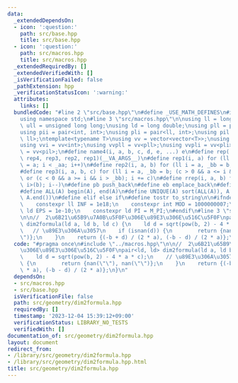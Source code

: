 ```yaml
---
data:
  _extendedDependsOn:
  - icon: ':question:'
    path: src/base.hpp
    title: src/base.hpp
  - icon: ':question:'
    path: src/macros.hpp
    title: src/macros.hpp
  _extendedRequiredBy: []
  _extendedVerifiedWith: []
  _isVerificationFailed: false
  _pathExtension: hpp
  _verificationStatusIcon: ':warning:'
  attributes:
    links: []
  bundledCode: "#line 2 \"src/base.hpp\"\n#define _USE_MATH_DEFINES\n#include <bits/stdc++.h>\n\
    using namespace std;\n#line 3 \"src/macros.hpp\"\n\nusing ll = long long;\nusing\
    \ ull = unsigned long long;\nusing ld = long double;\nusing pll = pair<ll, ll>;\n\
    using pii = pair<int, int>;\nusing pli = pair<ll, int>;\nusing pil = pair<int,\
    \ ll>;\ntemplate<typename T>\nusing vv = vector<vector<T>>;\nusing vvl = vv<ll>;\n\
    using vvi = vv<int>;\nusing vvpll = vv<pll>;\nusing vvpli = vv<pli>;\nusing vvpil\
    \ = vv<pil>;\n#define name4(i, a, b, c, d, e, ...) e\n#define rep(...) name4(__VA_ARGS__,\
    \ rep4, rep3, rep2, rep1)(__VA_ARGS__)\n#define rep1(i, a) for (ll i = 0, _aa\
    \ = a; i < _aa; i++)\n#define rep2(i, a, b) for (ll i = a, _bb = b; i < _bb; i++)\n\
    #define rep3(i, a, b, c) for (ll i = a, _bb = b; (c > 0 && a <= i && i < _bb)\
    \ or (c < 0 && a >= i && i > _bb); i += c)\n#define rrep(i, a, b) for (ll i=(a);\
    \ i>(b); i--)\n#define pb push_back\n#define eb emplace_back\n#define mkp make_pair\n\
    #define ALL(A) begin(A), end(A)\n#define UNIQUE(A) sort(ALL(A)), A.erase(unique(ALL(A)),\
    \ A.end())\n#define elif else if\n#define tostr to_string\n\n#ifndef CONSTANTS\n\
    \    constexpr ll INF = 1e18;\n    constexpr int MOD = 1000000007;\n    constexpr\
    \ ld EPS = 1e-10;\n    constexpr ld PI = M_PI;\n#endif\n#line 3 \"src/geometry/dim2formula.hpp\"\
    \n\n//  2\u6B21\u65B9\u7A0B\u5F0F\u306E\u89E3\u306E\u516C\u5F0F\npair<ld, ld>\
    \ dim2formula(ld a, ld b, ld c) {\n    ld d = sqrt(pow(b, 2) - 4 * a * c);\n \
    \   // \u89E3\u306A\u3057\n    if (isnan(d)) {\n        return {nan(\"\"), nan(\"\
    \")};\n    }\n    return {(-b + d) / (2 * a), (-b - d) / (2 * a)};\n}\n"
  code: "#pragma once\n#include \"../macros.hpp\"\n\n//  2\u6B21\u65B9\u7A0B\u5F0F\
    \u306E\u89E3\u306E\u516C\u5F0F\npair<ld, ld> dim2formula(ld a, ld b, ld c) {\n\
    \    ld d = sqrt(pow(b, 2) - 4 * a * c);\n    // \u89E3\u306A\u3057\n    if (isnan(d))\
    \ {\n        return {nan(\"\"), nan(\"\")};\n    }\n    return {(-b + d) / (2\
    \ * a), (-b - d) / (2 * a)};\n}\n"
  dependsOn:
  - src/macros.hpp
  - src/base.hpp
  isVerificationFile: false
  path: src/geometry/dim2formula.hpp
  requiredBy: []
  timestamp: '2023-12-04 15:39:12+09:00'
  verificationStatus: LIBRARY_NO_TESTS
  verifiedWith: []
documentation_of: src/geometry/dim2formula.hpp
layout: document
redirect_from:
- /library/src/geometry/dim2formula.hpp
- /library/src/geometry/dim2formula.hpp.html
title: src/geometry/dim2formula.hpp
---
```


